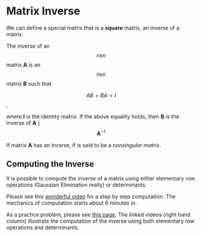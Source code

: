 # Matrix Inverse

We can define a special matrix that is a **square** matrix, an inverse of a matrix.

The inverse of an $$n x n$$ matrix **A** is an $$nxn$$ matrix **B** such that

$$AB = BA = I$$, 

where **I** is the identity matrix.  If the above equality holds, then **B** is the inverse of **A** ($$\mathbf{A}^{-1}$$

If matrix **A** has an invsrse, if is said to be a *nonsingular matrix*.

## Computing the Inverse

It is possible to compute the inverse of a matrix using either elementary row operations (Gaussian Elimination really) or determinants.

Please see this [wonderful video](https://www.khanacademy.org/math/precalculus/precalc-matrices/intro-to-matrix-inverses/v/inverse-matrix-part-1) for a step by step computation.  The mechanics of computation starts about 6 minutes in.

As a practice problem, please see [this page](https://www.khanacademy.org/math/algebra-home/alg-matrices/alg-determinants-and-inverses-of-large-matrices/e/matrix_inverse_3x3).  The linked videos (right hand column) illustrate the computation of the inverse using both elementary row operations and determinants.
